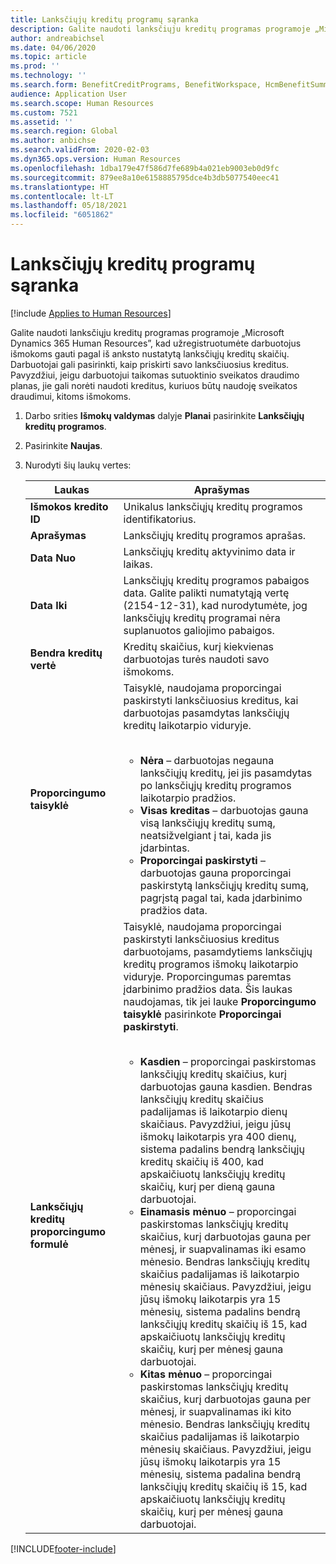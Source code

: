 ```yaml
---
title: Lanksčiųjų kreditų programų sąranka
description: Galite naudoti lanksčiųju kreditų programas programoje „Microsoft Dynamics 365 Human Resources”, kad užregistruotumėte darbuotojus išmokoms gauti pagal iš anksto nustatytą lanksčiųjų kreditų skaičių.
author: andreabichsel
ms.date: 04/06/2020
ms.topic: article
ms.prod: ''
ms.technology: ''
ms.search.form: BenefitCreditPrograms, BenefitWorkspace, HcmBenefitSummaryPart
audience: Application User
ms.search.scope: Human Resources
ms.custom: 7521
ms.assetid: ''
ms.search.region: Global
ms.author: anbichse
ms.search.validFrom: 2020-02-03
ms.dyn365.ops.version: Human Resources
ms.openlocfilehash: 1dba179e47f586d7fe689b4a021eb9003eb0d9fc
ms.sourcegitcommit: 879ee8a10e6158885795dce4b3db5077540eec41
ms.translationtype: HT
ms.contentlocale: lt-LT
ms.lasthandoff: 05/18/2021
ms.locfileid: "6051862"
---
```

# <a name="set-up-flex-credit-programs"></a>Lanksčiųjų kreditų programų sąranka

[!include [Applies to Human Resources](../includes/applies-to-hr.md)]

Galite naudoti lanksčiųju kreditų programas programoje „Microsoft Dynamics 365 Human Resources”, kad užregistruotumėte darbuotojus išmokoms gauti pagal iš anksto nustatytą lanksčiųjų kreditų skaičių. Darbuotojai gali pasirinkti, kaip priskirti savo lanksčiuosius kreditus. Pavyzdžiui, jeigu darbuotojui taikomas sutuoktinio sveikatos draudimo planas, jie gali norėti naudoti kreditus, kuriuos būtų naudoję sveikatos draudimui, kitoms išmokoms. 

1. Darbo srities **Išmokų valdymas** dalyje **Planai** pasirinkite **Lanksčiųjų kreditų programos**.

2. Pasirinkite **Naujas**.

3. Nurodyti šių laukų vertes:

   | Laukas | Aprašymas |
   | --- | --- |
   | **Išmokos kredito ID** | Unikalus lanksčiųjų kreditų programos identifikatorius. |
   | **Aprašymas** | Lanksčiųjų kreditų programos aprašas. | 
   | **Data Nuo** | Lanksčiųjų kreditų aktyvinimo data ir laikas. |
   | **Data Iki** | Lanksčiųjų kreditų programos pabaigos data. Galite palikti numatytąją vertę (2154-12-31), kad nurodytumėte, jog lanksčiųjų kreditų programai nėra suplanuotos galiojimo pabaigos. |
   | **Bendra kreditų vertė** | Kreditų skaičius, kurį kiekvienas darbuotojas turės naudoti savo išmokoms. |
   | **Proporcingumo taisyklė** | Taisyklė, naudojama proporcingai paskirstyti lanksčiuosius kreditus, kai darbuotojas pasamdytas lanksčiųjų kreditų laikotarpio viduryje. </br></br><ul><li>**Nėra** – darbuotojas negauna lanksčiųjų kreditų, jei jis pasamdytas po lanksčiųjų kreditų programos laikotarpio pradžios.</li><li>**Visas kreditas** – darbuotojas gauna visą lanksčiųjų kreditų sumą, neatsižvelgiant į tai, kada jis įdarbintas.</li><li>**Proporcingai paskirstyti** – darbuotojas gauna proporcingai paskirstytą lanksčiųjų kreditų sumą, pagrįstą pagal tai, kada įdarbinimo pradžios data.</li></ul> |
   | **Lanksčiųjų kreditų proporcingumo formulė** | Taisyklė, naudojama proporcingai paskirstyti lanksčiuosius kreditus darbuotojams, pasamdytiems lanksčiųjų kreditų programos išmokų laikotarpio viduryje. Proporcingumas paremtas įdarbinimo pradžios data. Šis laukas naudojamas, tik jei lauke **Proporcingumo taisyklė** pasirinkote **Proporcingai paskirstyti**. </br></br><ul><li>**Kasdien** – proporcingai paskirstomas lanksčiųjų kreditų skaičius, kurį darbuotojas gauna kasdien. Bendras lanksčiųjų kreditų skaičius padalijamas iš laikotarpio dienų skaičiaus. Pavyzdžiui, jeigu jūsų išmokų laikotarpis yra 400 dienų, sistema padalins bendrą lanksčiųjų kreditų skaičių iš 400, kad apskaičiuotų lanksčiųjų kreditų skaičių, kurį per dieną gauna darbuotojai.</li><li>**Einamasis mėnuo** – proporcingai paskirstomas lanksčiųjų kreditų skaičius, kurį darbuotojas gauna per mėnesį, ir suapvalinamas iki esamo mėnesio. Bendras lanksčiųjų kreditų skaičius padalijamas iš laikotarpio mėnesių skaičiaus. Pavyzdžiui, jeigu jūsų išmokų laikotarpis yra 15 mėnesių, sistema padalins bendrą lanksčiųjų kreditų skaičių iš 15, kad apskaičiuotų lanksčiųjų kreditų skaičių, kurį per mėnesį gauna darbuotojai.</li><li>**Kitas mėnuo** – proporcingai paskirstomas lanksčiųjų kreditų skaičius, kurį darbuotojas gauna per mėnesį, ir suapvalinamas iki kito mėnesio. Bendras lanksčiųjų kreditų skaičius padalijamas iš laikotarpio mėnesių skaičiaus. Pavyzdžiui, jeigu jūsų išmokų laikotarpis yra 15 mėnesių, sistema padalina bendrą lanksčiųjų kreditų skaičių iš 15, kad apskaičiuotų lanksčiųjų kreditų skaičių, kurį per mėnesį gauna darbuotojai.</li></ul> |
   


[!INCLUDE[footer-include](../includes/footer-banner.md)]